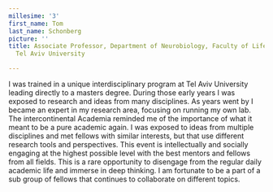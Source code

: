 ```yaml
---
millesime: '3'
first_name: Tom
last_name: Schonberg
picture: ''
title: Associate Professor, Department of Neurobiology, Faculty of Life Sciences,
  Tel Aviv University

---
```

I was trained in a unique interdisciplinary program at Tel Aviv University leading directly to a masters degree. During those early years I was exposed to research and ideas from many disciplines. As years went by I became an expert in my research area, focusing on running my own lab. The intercontinental Academia reminded me of the importance of what it meant to be a pure academic again. I was exposed to ideas from multiple disciplines and met fellows with similar interests, but that use different research tools and perspectives. This event is intellectually and socially engaging at the highest possible level with the best mentors and fellows from all fields. This is a rare opportunity to disengage from the regular daily academic life and immerse in deep thinking. I am fortunate to be a part of a sub group of fellows that continues to collaborate on different topics.